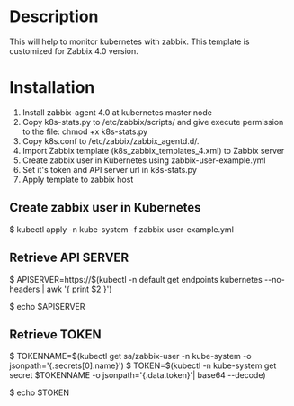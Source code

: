 # Description
This will help to monitor kubernetes with zabbix. This template is customized for Zabbix 4.0 version.

# Installation
1. Install zabbix-agent 4.0 at kubernetes master node
2. Copy k8s-stats.py to /etc/zabbix/scripts/ and give execute permission to the file: chmod +x k8s-stats.py
3. Copy k8s.conf to /etc/zabbix/zabbix_agentd.d/.
4. Import Zabbix template (k8s_zabbix_templates_4.xml) to Zabbix server
5. Create zabbix user in Kubernetes using zabbix-user-example.yml
6. Set it's token and API server url in k8s-stats.py
7. Apply template to zabbix host

## Create zabbix user in Kubernetes
$ kubectl apply -n kube-system -f zabbix-user-example.yml

## Retrieve API SERVER
$ APISERVER=https://$(kubectl -n default get endpoints kubernetes --no-headers | awk '{ print $2 }')

$ echo $APISERVER

## Retrieve TOKEN
$ TOKENNAME=$(kubectl get sa/zabbix-user -n kube-system -o jsonpath='{.secrets[0].name}')
$ TOKEN=$(kubectl -n kube-system get secret $TOKENNAME -o jsonpath='{.data.token}'| base64 --decode)

$ echo $TOKEN

